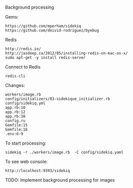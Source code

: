 Background processing

Gems:

```
https://github.com/mperham/sidekiq
https://github.com/deivid-rodriguez/byebug
```

Redis
```
http://redis.io/
http://jasdeep.ca/2012/05/installing-redis-on-mac-os-x/
sudo apt-get -y install redis-server
```

Connect to Redis
```
redis-cli
```


Changes:
```
workers/image.rb
config/initializers/03-sidekique_initializer.rb
config/sidekiq.yml
app.rb:10
app.rb:12
app.rb:38
config.ru
Gemfile:15
Gemfile:16
.env:6-9
```

To start processing:

```
sidekiq -r ./workers/image.rb  -C config/sidekiq.yaml
```

To see web console:
```
http://localhost:9393/sidekiq
```

TODO:
Implement background processing for images
